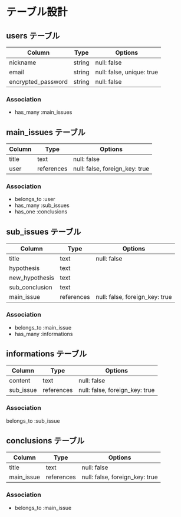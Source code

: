 # テーブル設計

## users テーブル

|Column             |Type      |Options                   |
|-------------------|----------|--------------------------|
|nickname           |string    |null: false               |
|email              |string    |null: false, unique: true |
|encrypted_password |string    |null: false               |

### Association
- has_many :main_issues

## main_issues テーブル

|Column            |Type       |Options                              |
|------------------|-----------|-------------------------------------|
|title             |text       |null: false                          |
|user              |references |null: false, foreign_key: true       |

### Association
- belongs_to :user
- has_many :sub_issues
- has_one :conclusions

## sub_issues テーブル

|Column         |Type          |Options                              |
|---------------|--------------|-------------------------------------|
|title          |text          |null: false                          |
|hypothesis     |text          |                                     |
|new_hypothesis |text          |                                     |
|sub_conclusion |text          |                                     |
|main_issue     |references    |null: false, foreign_key: true       |


### Association
- belongs_to :main_issue
- has_many :informations

## informations テーブル

|Column           |Type         |Options                              |
|-----------------|-------------|-------------------------------------|
|content          |text         |null: false                          |
|sub_issue        |references   |null: false, foreign_key: true       |

### Association
belongs_to :sub_issue

## conclusions テーブル

|Column            |Type       |Options                              |
|------------------|-----------|-------------------------------------|
|title             |text       |null: false                          |
|main_issue        |references |null: false, foreign_key: true       |

### Association
- belongs_to :main_issue